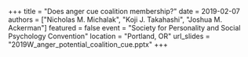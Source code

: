 +++
title = "Does anger cue coalition membership?"
date = 2019-02-07
authors = ["Nicholas M. Michalak", "Koji J. Takahashi", "Joshua M. Ackerman"]
featured = false
event = "Society for Personality and Social Psychology Convention"
location = "Portland, OR"
url_slides = "2019W_anger_potential_coalition_cue.pptx"
+++


